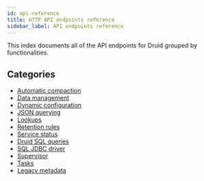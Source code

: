 ```yaml
---
id: api-reference
title: HTTP API endpoints reference
sidebar_label: API endpoints reference
---
```


<!--
  ~ Licensed to the Apache Software Foundation (ASF) under one
  ~ or more contributor license agreements.  See the NOTICE file
  ~ distributed with this work for additional information
  ~ regarding copyright ownership.  The ASF licenses this file
  ~ to you under the Apache License, Version 2.0 (the
  ~ "License"); you may not use this file except in compliance
  ~ with the License.  You may obtain a copy of the License at
  ~
  ~   http://www.apache.org/licenses/LICENSE-2.0
  ~
  ~ Unless required by applicable law or agreed to in writing,
  ~ software distributed under the License is distributed on an
  ~ "AS IS" BASIS, WITHOUT WARRANTIES OR CONDITIONS OF ANY
  ~ KIND, either express or implied.  See the License for the
  ~ specific language governing permissions and limitations
  ~ under the License.
  -->


This index documents all of the API endpoints for Druid grouped by functionalities.

## Categories
* [Automatic compaction](./automatic-compaction-api.md)
* [Data management](./data-management-api.md)
* [Dynamic configuration](./dynamic-configuration-api.md)
* [JSON querying](./json-querying-api.md)
* [Lookups](./lookups-api.md)
* [Retention rules](./retention-rules-api.md)
* [Service status](./service-status-api.md)
* [Druid SQL queries](./sql-api.md)
* [SQL JDBC driver](./sql-jdbc.md)
* [Supervisor](./supervisor-api.md)
* [Tasks](./tasks-api.md)
* [Legacy metadata](./legacy-metadata-api.md)





